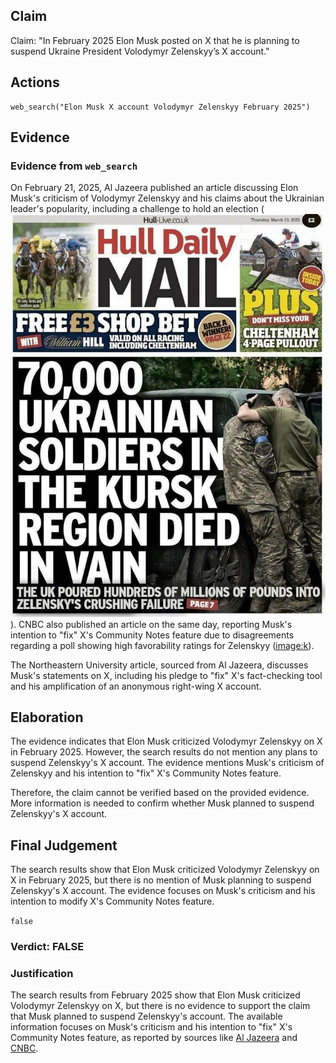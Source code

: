 ## Claim
Claim: "In February 2025 Elon Musk posted on X that he is planning to suspend Ukraine President Volodymyr Zelenskyy’s X account."

## Actions
```
web_search("Elon Musk X account Volodymyr Zelenskyy February 2025")
```

## Evidence
### Evidence from `web_search`
On February 21, 2025, Al Jazeera published an article discussing Elon Musk's criticism of Volodymyr Zelenskyy and his claims about the Ukrainian leader's popularity, including a challenge to hold an election (![image 1](media/0.jpg)). CNBC also published an article on the same day, reporting Musk's intention to "fix" X's Community Notes feature due to disagreements regarding a poll showing high favorability ratings for Zelenskyy (<image:k>).

The Northeastern University article, sourced from Al Jazeera, discusses Musk's statements on X, including his pledge to "fix" X's fact-checking tool and his amplification of an anonymous right-wing X account.


## Elaboration
The evidence indicates that Elon Musk criticized Volodymyr Zelenskyy on X in February 2025. However, the search results do not mention any plans to suspend Zelenskyy's X account. The evidence mentions Musk's criticism of Zelenskyy and his intention to "fix" X's Community Notes feature.

Therefore, the claim cannot be verified based on the provided evidence. More information is needed to confirm whether Musk planned to suspend Zelenskyy's X account.


## Final Judgement
The search results show that Elon Musk criticized Volodymyr Zelenskyy on X in February 2025, but there is no mention of Musk planning to suspend Zelenskyy's X account. The evidence focuses on Musk's criticism and his intention to modify X's Community Notes feature.

`false`

### Verdict: FALSE

### Justification
The search results from February 2025 show that Elon Musk criticized Volodymyr Zelenskyy on X, but there is no evidence to support the claim that Musk planned to suspend Zelenskyy's account. The available information focuses on Musk's criticism and his intention to "fix" X's Community Notes feature, as reported by sources like [Al Jazeera](https://www.aljazeera.com/) and [CNBC](https://www.cnbc.com/).
